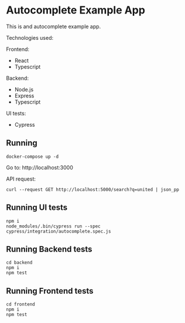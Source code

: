 # Autocomplete Example App

This is and autocomplete example app.

Technologies used:

Frontend:
- React
- Typescript

Backend:
- Node.js
- Express
- Typescript

UI tests:
- Cypress

## Running

```
docker-compose up -d
```

Go to: http://localhost:3000

API request:
```
curl --request GET http://localhost:5000/search?q=united | json_pp
```

## Running UI tests

```
npm i
node_modules/.bin/cypress run --spec cypress/integration/autocomplete.spec.js
```

## Running Backend tests

```
cd backend
npm i
npm test
```

## Running Frontend tests

```
cd frontend
npm i
npm test
```